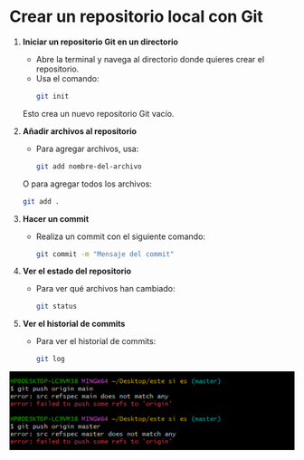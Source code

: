  # Crear un repositorio local con Git

1. **Iniciar un repositorio Git en un directorio**
   - Abre la terminal y navega al directorio donde quieres crear el repositorio.
   - Usa el comando:
     ```bash
     git init
     ```
   Esto crea un nuevo repositorio Git vacío.

2. **Añadir archivos al repositorio**
   - Para agregar archivos, usa:
     ```bash
     git add nombre-del-archivo
     ```
   O para agregar todos los archivos:
     ```bash
     git add .
     ```

3. **Hacer un commit**
   - Realiza un commit con el siguiente comando:
     ```bash
     git commit -m "Mensaje del commit"
     ```

4. **Ver el estado del repositorio**
   - Para ver qué archivos han cambiado:
     ```bash
     git status
     ```

5. **Ver el historial de commits**
   - Para ver el historial de commits:
     ```bash
     git log
     ```
 ![imagen](../imagen/como_subir_commits_locales_a_repositorio_de_gibhub.png)

